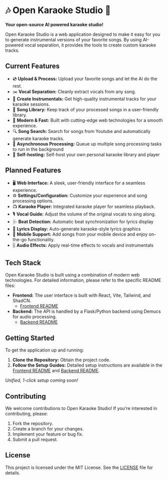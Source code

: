 # 🎶 Open Karaoke Studio 🎤

**Your open-source AI powered karaoke studio!**

Open Karaoke Studio is a web application designed to make it easy for you to generate instrumental versions of your favorite songs. By using AI-powered vocal separation, it provides the tools to create custom karaoke tracks.

## Current Features
* 💿  **Upload & Process:** Upload your favorite songs and let the AI do the rest.
* ✂️  **Vocal Separation:** Cleanly extract vocals from any song.
* 🎸  **Create Instrumentals:** Get high-quality instrumental tracks for your karaoke sessions.
* 📂  **Song Library:** Keep track of your processed songs in a user-friendly library.
* 🚀  **Modern & Fast:** Built with cutting-edge web technologies for a smooth experience.
* 🔍  **Song Search:** Search for songs from Youtube and automatically generate karaoke tracks.
* 🔄  **Asynchronous Processing:** Queue up multiple song processing tasks to run in the background
* 🛜  **Self-hosting:** Self-host your own personal karaoke library and player

## Planned Features
* 🖥️  **Web Interface:** A sleek, user-friendly interface for a seamless experience.
* ⚙️  **Settings/Configuration:** Customize your experience and song processing options.
* 📺  **Karaoke Player:** Integrated karaoke player for seamless playback.
* 🎙️  **Vocal Guide:** Adjust the volume of the original vocals to sing along.
* 🩺  **Beat Detection:** Automatic beat synchronization for lyrics display
* 🤖  **Lyrics Display:** Auto-generate karaoke-style lyrics graphics
* 📱  **Mobile Support:** Add songs from your mobile device and enjoy on-the-go functionality.
* 🎚️  **Audio Effects:** Apply real-time effects to vocals and instrumentals

## Tech Stack

Open Karaoke Studio is built using a combination of modern web technologies. For detailed information, please refer to the specific README files:

* **Frontend:** The user interface is built with React, Vite, Tailwind, and ShadCN.
  * [Frontend README](./frontend/README.md)
* **Backend:** The API is handled by a Flask/Python backend using Demucs for audio processing.
  * [Backend README](./backend/README.md)

## Getting Started

To get the application up and running:

1.  **Clone the Repository:** Obtain the project code.
2.  **Follow the Setup Guides:** Detailed setup instructions are available in the [Frontend README](./frontend/README.md) and [Backend README](./backend/README.md).

_Unified, 1-click setup coming soon!_

## Contributing

We welcome contributions to Open Karaoke Studio!  If you're interested in contributing, please:

1.  Fork the repository.
2.  Create a branch for your changes.
3.  Implement your feature or bug fix.
4.  Submit a pull request.

## License
This project is licensed under the MIT License. See the [LICENSE](./LICENSE) file for details.
